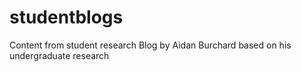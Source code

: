 # studentblogs
Content from student research
Blog by Aidan Burchard based on his undergraduate research
